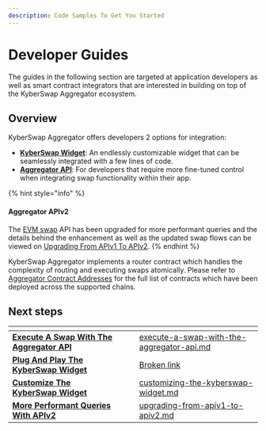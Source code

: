 ```yaml
---
description: Code Samples To Get You Started
---
```


# Developer Guides

The guides in the following section are targeted at application developers as well as smart contract integrators that are interested in building on top of the KyberSwap Aggregator ecosystem.

## Overview

KyberSwap Aggregator offers developers 2 options for integration:

* [**KyberSwap Widget**](../../kyberswap-widget/): An endlessly customizable widget that can be seamlessly integrated with a few lines of code.
* [**Aggregator API**](../aggregator-api-specification/): For developers that require more fine-tuned control when integrating swap functionality within their app.&#x20;

{% hint style="info" %}
#### Aggregator APIv2

The [EVM swap](../aggregator-api-specification/evm-swaps.md) API has been upgraded for more performant queries and the details behind the enhancement as well as the updated swap flows can be viewed on [Upgrading From APIv1 To APIv2](upgrading-from-apiv1-to-apiv2.md).
{% endhint %}

KyberSwap Aggregator implements a router contract which handles the complexity of routing and executing swaps atomically. Please refer to [Aggregator Contract Addresses](../contracts/aggregator-contract-addresses.md) for the full list of contracts which have been deployed across the supported chains.

## Next steps

<table data-card-size="large" data-view="cards"><thead><tr><th></th><th data-hidden></th><th data-hidden></th><th data-hidden data-card-target data-type="content-ref"></th></tr></thead><tbody><tr><td><a href="execute-a-swap-with-the-aggregator-api.md"><strong>Execute A Swap With The Aggregator API</strong></a></td><td></td><td></td><td><a href="execute-a-swap-with-the-aggregator-api.md">execute-a-swap-with-the-aggregator-api.md</a></td></tr><tr><td><a href="broken-reference"><strong>Plug And Play The KyberSwap Widget</strong></a></td><td></td><td></td><td><a href="broken-reference">Broken link</a></td></tr><tr><td><a href="../../kyberswap-widget/developer-guides/customizing-the-kyberswap-widget.md"><strong>Customize The KyberSwap Widget</strong></a></td><td></td><td></td><td><a href="../../kyberswap-widget/developer-guides/customizing-the-kyberswap-widget.md">customizing-the-kyberswap-widget.md</a></td></tr><tr><td><a href="upgrading-from-apiv1-to-apiv2.md"><strong>More Performant Queries With APIv2</strong></a></td><td></td><td></td><td><a href="upgrading-from-apiv1-to-apiv2.md">upgrading-from-apiv1-to-apiv2.md</a></td></tr></tbody></table>
